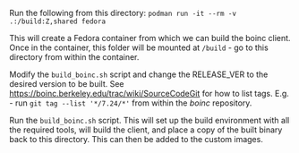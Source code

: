 Run the following from this directory:
`podman run -it --rm -v .:/build:Z,shared fedora`

This will create a Fedora container from which we can build the boinc client. Once in the container, this folder will be mounted at `/build` - go to this directory from within the container.

Modify the `build_boinc.sh` script and change the RELEASE_VER to the desired version to be built. See https://boinc.berkeley.edu/trac/wiki/SourceCodeGit for how to list tags. E.g. - run `git tag --list '*/7.24/*'` from within the _boinc_ repository.

Run the `build_boinc.sh` script. This will set up the build environment with all the required tools, will build the client, and place a copy of the built binary back to this directory. This can then be added to the custom images.
